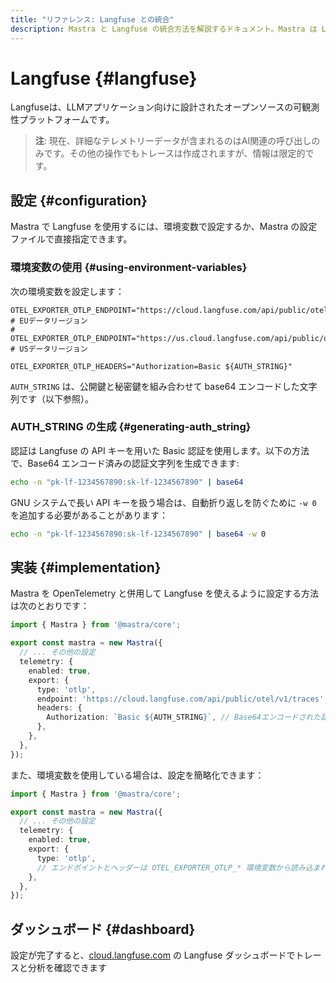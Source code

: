 ```yaml
---
title: "リファレンス: Langfuse との統合"
description: Mastra と Langfuse の統合方法を解説するドキュメント。Mastra は LLM アプリケーション向けのオープンソースの可観測性プラットフォームです。
---
```


# Langfuse \{#langfuse\}

Langfuseは、LLMアプリケーション向けに設計されたオープンソースの可観測性プラットフォームです。

> **注**: 現在、詳細なテレメトリーデータが含まれるのはAI関連の呼び出しのみです。その他の操作でもトレースは作成されますが、情報は限定的です。

## 設定 \{#configuration\}

Mastra で Langfuse を使用するには、環境変数で設定するか、Mastra の設定ファイルで直接指定できます。

### 環境変数の使用 \{#using-environment-variables\}

次の環境変数を設定します：

```env
OTEL_EXPORTER_OTLP_ENDPOINT="https://cloud.langfuse.com/api/public/otel/v1/traces" # EUデータリージョン
# OTEL_EXPORTER_OTLP_ENDPOINT="https://us.cloud.langfuse.com/api/public/otel/v1/traces" # USデータリージョン

OTEL_EXPORTER_OTLP_HEADERS="Authorization=Basic ${AUTH_STRING}"
```

`AUTH_STRING` は、公開鍵と秘密鍵を組み合わせて base64 エンコードした文字列です（以下参照）。

### AUTH&#95;STRING の生成 \{#generating-auth&#95;string\}

認証は Langfuse の API キーを用いた Basic 認証を使用します。以下の方法で、Base64 エンコード済みの認証文字列を生成できます:

```bash
echo -n "pk-lf-1234567890:sk-lf-1234567890" | base64
```

GNU システムで長い API キーを扱う場合は、自動折り返しを防ぐために `-w 0` を追加する必要があることがあります：

```bash
echo -n "pk-lf-1234567890:sk-lf-1234567890" | base64 -w 0
```

## 実装 \{#implementation\}

Mastra を OpenTelemetry と併用して Langfuse を使えるように設定する方法は次のとおりです：

```typescript
import { Mastra } from '@mastra/core';

export const mastra = new Mastra({
  // ... その他の設定
  telemetry: {
    enabled: true,
    export: {
      type: 'otlp',
      endpoint: 'https://cloud.langfuse.com/api/public/otel/v1/traces', // または任意のエンドポイント
      headers: {
        Authorization: `Basic ${AUTH_STRING}`, // Base64エンコードされた認証文字列
      },
    },
  },
});
```

また、環境変数を使用している場合は、設定を簡略化できます：

```typescript
import { Mastra } from '@mastra/core';

export const mastra = new Mastra({
  // ... その他の設定
  telemetry: {
    enabled: true,
    export: {
      type: 'otlp',
      // エンドポイントとヘッダーは OTEL_EXPORTER_OTLP_* 環境変数から読み込まれます
    },
  },
});
```

## ダッシュボード \{#dashboard\}

設定が完了すると、[cloud.langfuse.com](https://cloud.langfuse.com) の Langfuse ダッシュボードでトレースと分析を確認できます